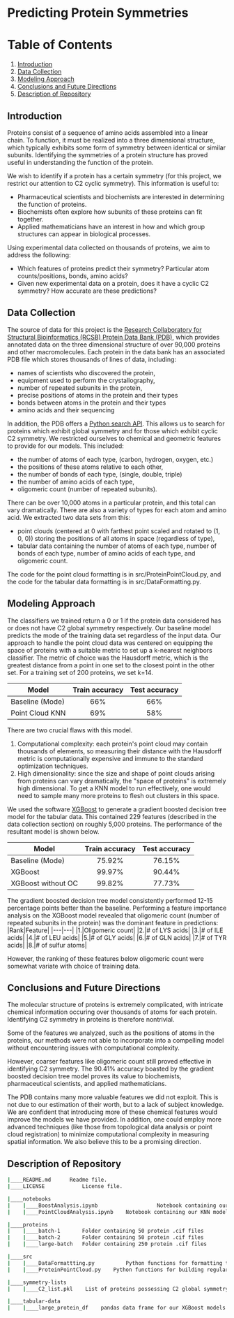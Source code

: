 # Predicting Protein Symmetries

# Table of Contents
1. [Introduction](#Introduction)
2. [Data Collection](#Data-Collection)
4. [Modeling Approach](#Modeling-Approach)
5. [Conclusions and Future Directions](#Conclusions-and-Future-Directions)
6. [Description of Repository](#Description-of-Repository)

## Introduction
Proteins consist of a sequence of amino acids assembled into a linear chain. To function, it must be realized into a three dimensional structure, which typically exhibits some form of symmetry between identical or similar subunits. Identifying the symmetries of a protein structure has proved useful in understanding the function of the protein. 

We wish to identify if a protein has a certain symmetry (for this project, we restrict our attention to C2 cyclic symmetry). This information is useful to:
- Pharmaceutical scientists and biochemists are interested in determining the function of proteins.
- Biochemists often explore how subunits of these proteins can fit together.
- Applied mathematicians have an interest in how and which group structures can appear in biological processes.

Using experimental data collected on thousands of proteins, we aim to address the following:
- Which features of proteins predict their symmetry? Particular atom counts/positions, bonds, amino acids?
- Given new experimental data on a protein, does it have a cyclic C2 symmetry? How accurate are these predictions?

## Data Collection
The source of data for this project is the [Research Collaboratory for Structural Bioinformatics (RCSB) Protein Data Bank (PDB)](https://www.rcsb.org/), which provides annotated data on the three dimensional structure of over 90,000 proteins and other macromolecules. 
Each protein in the data bank has an associated PDB file which stores thousands of lines of data, including:
- names of scientists who discovered the protein,
- equipment used to perform the crystallography,
- number of repeated subunits in the protein,
- precise positions of atoms in the protein and their types
- bonds between atoms in the protein and their types
- amino acids and their sequencing

In addition, the PDB offers a [Python search API](https://search.rcsb.org/#search-api). This allows us to search for proteins which exhibit global symmetry and for those which exhibit cyclic C2 symmetry.
We restricted ourselves to chemical and geometric features to provide for our models. This included:
- the number of atoms of each type, (carbon, hydrogen, oxygen, etc.)
- the positions of these atoms relative to each other,
- the number of bonds of each type, (single, double, triple)
- the number of amino acids of each type,
- oligomeric count (number of repeated subunits).

There can be over 10,000 atoms in a particular protein, and this total can vary dramatically. There are also a variety of types for each atom and amino acid.
We extracted two data sets from this:
- point clouds (centered at 0 with farthest point scaled and rotated to (1, 0, 0)) storing the positions of all atoms in space (regardless of type),
- tabular data containing the number of atoms of each type, number of bonds of each type, number of amino acids of each type, and oligomeric count.

The code for the point cloud formatting is in src/ProteinPointCloud.py, and the code for the tabular data formatting is in src/DataFormatting.py.

## Modeling Approach
The classifiers we trained return a 0 or 1 if the protein data considered has or does not have C2 global symmetry respectively. Our baseline model predicts the mode of the training data set regardless of the input data.
Our approach to handle the point cloud data was centered on equipping the space of proteins with a suitable metric to set up a k-nearest neighbors classifier. The metric of choice was the Hausdorff metric, which is the greatest distance from a point in one set to the closest point in the other set. For a training set of 200 proteins, we set k=14.

|Model|Train accuracy|Test accuracy|
|---|:---:|:---:|
|Baseline (Mode)| 66%| 66%|
|Point Cloud KNN| 69%| 58%|

There are two crucial flaws with this model. 
1. Computational complexity: each protein's point cloud may contain thousands of elements, so measuring their distance with the Hausdorff metric is computationally expensive and immune to the standard optimization techniques.
2. High dimensionality: since the size and shape of point clouds arising from proteins can vary dramatically, the "space of proteins" is extremely high dimensional. To get a KNN model to run effectively, one would need to sample many more proteins to flesh out clusters in this space.

We used the software [XGBoost](https://xgboost.readthedocs.io/en/stable/) to generate a gradient boosted decision tree model for the tabular data. This contained 229 features (described in the data collection section) on roughly 5,000 proteins. The performance of the resultant model is shown below.

|Model|Train accuracy|Test accuracy|
|---|:---:|:---:|
|Baseline (Mode)| 75.92%| 76.15%|
|XGBoost| 99.97%| 90.44%|
|XGBoost without OC| 99.82%| 77.73%|

The gradient boosted decision tree model consistently performed 12-15 percentage points better than the baseline. Performing a feature importance analysis on the XGBoost model revealed that oligomeric count (number of repeated subunits in the protein) was the dominant feature in predictions:
|Rank|Feature|
|---|---|
|1.|Oligomeric count|
|2.|# of LYS acids|
|3.|# of ILE acids|
|4.|# of LEU acids|
|5.|# of GLY acids|
|6.|# of GLN acids|
|7.|# of TYR acids|
|8.|# of sulfur atoms|

However, the ranking of these features below oligomeric count were somewhat variate with choice of training data.

## Conclusions and Future Directions
The molecular structure of proteins is extremely complicated, with intricate chemical information occuring over thousands of atoms for each protein. Identifying C2 symmetry in proteins is therefore nontrivial. 

Some of the features we analyzed, such as the positions of atoms in the proteins, our methods were not able to incorporate into a compelling model without encountering issues with computational complexity.

However, coarser features like oligomeric count still proved effective in identifying C2 symmetry. The 90.41% accuracy boasted by the gradient boosted decision tree model proves its value to biochemists, pharmaceutical scientists, and applied mathematicians.

The PDB contains many more valuable features we did not exploit. This is not due to our estimation of their worth, but to a lack of subject knowledge. We are confident that introducing more of these chemical features would improve the models we have provided.
In addition, one could employ more advanced techniques (like those from topological data analysis or point cloud registration) to minimize computational complexity in measuring spatial information. We also believe this to be a promising direction.

## Description of Repository
```bash
|____README.md		Readme file.
|____LICENSE			License file.

|____notebooks
|    |____BoostAnalysis.ipynb					Notebook containing our GBDC classifier
|    |____PointCloudAnalysis.ipynb    Notebook containing our KNN model

|____proteins
|    |____batch-1       Folder containing 50 protein .cif files
|    |____batch-2       Folder containing 50 protein .cif files
|    |____large-batch   Folder containing 250 protein .cif files

|____src
|    |____DataFormattting.py 		  Python functions for formatting tabular data from proteins
|    |____ProteinPointCloud.py    Python functions for building regularized point clouds from proteins

|____symmetry-lists
|    |____C2_list.pkl    List of proteins possessing C2 global symmetry, retrieved from PDB query.

|____tabular-data
|    |____large_protein_df    pandas data frame for our XGBoost models

